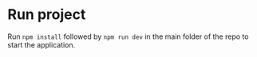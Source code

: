 # Run project

Run `npm install` followed by `npm run dev` in the main folder of the repo to start the application.